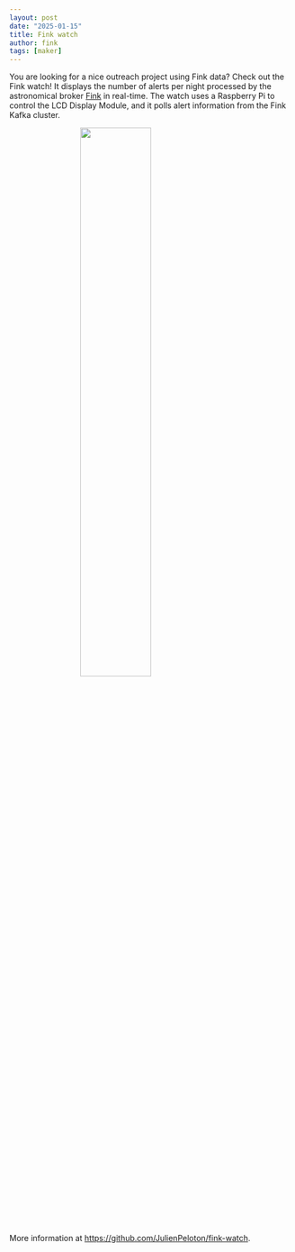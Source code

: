```yaml
---
layout: post
date: "2025-01-15"
title: Fink watch
author: fink
tags: [maker]
---
```


You are looking for a nice outreach project using Fink data? Check out the Fink watch! It displays the number of alerts per night processed by the astronomical broker [Fink](https://fink-broker.org) in real-time. The watch uses a Raspberry Pi to control the LCD Display Module, and it polls alert information from the Fink Kafka cluster.

<img src="/images/watch_desk.JPG" width="50%" height="50%" style="display: block; margin: auto;" />

More information at https://github.com/JulienPeloton/fink-watch.
